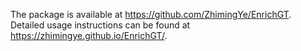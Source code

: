 The package is available at https://github.com/ZhimingYe/EnrichGT. Detailed usage instructions can be found at https://zhimingye.github.io/EnrichGT/.
